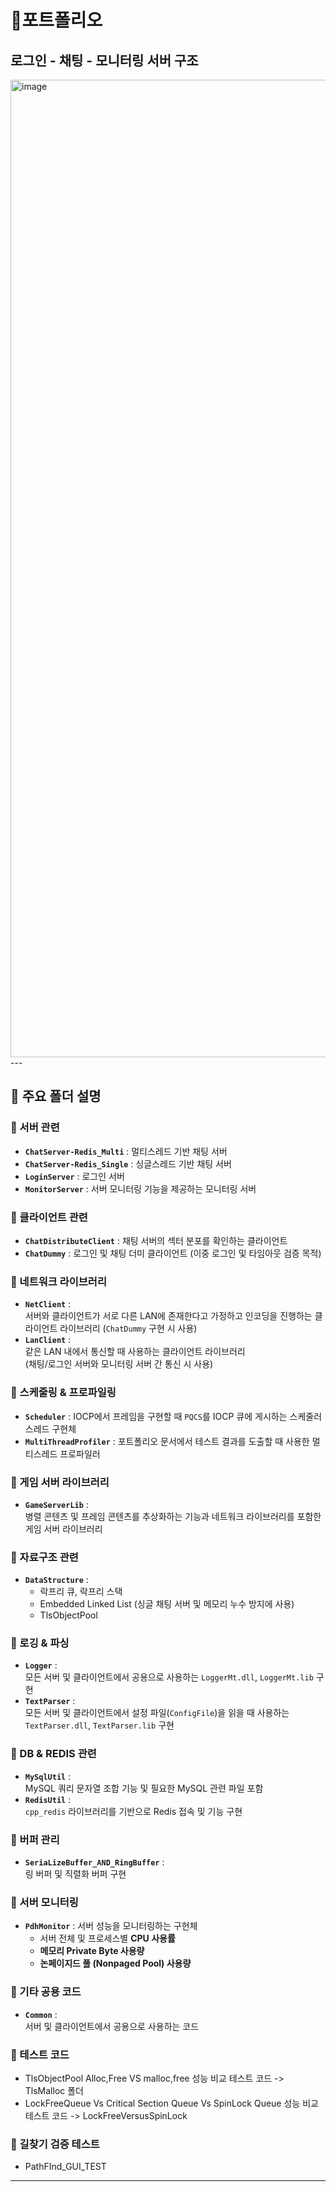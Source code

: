 # 📌포트폴리오

## 로그인 - 채팅 - 모니터링 서버 구조
<img width="1564" alt="image" src="https://github.com/user-attachments/assets/dec3547b-78cf-46f5-92bb-b8e86f5e472f" />
---

## 📂 주요 폴더 설명

### 🔹 서버 관련
- **`ChatServer-Redis_Multi`** : 멀티스레드 기반 채팅 서버  
- **`ChatServer-Redis_Single`** : 싱글스레드 기반 채팅 서버  
- **`LoginServer`** : 로그인 서버  
- **`MonitorServer`** : 서버 모니터링 기능을 제공하는 모니터링 서버  

### 🔹 클라이언트 관련
- **`ChatDistributeClient`** : 채팅 서버의 섹터 분포를 확인하는 클라이언트  
- **`ChatDummy`** : 로그인 및 채팅 더미 클라이언트 (이중 로그인 및 타임아웃 검증 목적)  

### 🔹 네트워크 라이브러리
- **`NetClient`** :  
  서버와 클라이언트가 서로 다른 LAN에 존재한다고 가정하고 인코딩을 진행하는 클라이언트 라이브러리 (`ChatDummy` 구현 시 사용)  
- **`LanClient`** :  
  같은 LAN 내에서 통신할 때 사용하는 클라이언트 라이브러리  
  (채팅/로그인 서버와 모니터링 서버 간 통신 시 사용)  

### 🔹 스케줄링 & 프로파일링
- **`Scheduler`** : IOCP에서 프레임을 구현할 때 `PQCS`를 IOCP 큐에 게시하는 스케줄러 스레드 구현체  
- **`MultiThreadProfiler`** : 포트폴리오 문서에서 테스트 결과를 도출할 때 사용한 멀티스레드 프로파일러  

### 🔹 게임 서버 라이브러리
- **`GameServerLib`** :  
  병렬 콘텐츠 및 프레임 콘텐츠를 추상화하는 기능과 네트워크 라이브러리를 포함한 게임 서버 라이브러리  

### 🔹 자료구조 관련
- **`DataStructure`** :  
  - 락프리 큐, 락프리 스택  
  - Embedded Linked List (싱글 채팅 서버 및 메모리 누수 방지에 사용)  
  - TlsObjectPool

### 🔹 로깅 & 파싱
- **`Logger`** :  
  모든 서버 및 클라이언트에서 공용으로 사용하는 `LoggerMt.dll`, `LoggerMt.lib` 구현  
- **`TextParser`** :  
  모든 서버 및 클라이언트에서 설정 파일(`ConfigFile`)을 읽을 때 사용하는 `TextParser.dll`, `TextParser.lib` 구현  

### 🔹 DB & REDIS 관련
- **`MySqlUtil`** :  
  MySQL 쿼리 문자열 조합 기능 및 필요한 MySQL 관련 파일 포함  
- **`RedisUtil`** :  
  `cpp_redis` 라이브러리를 기반으로 Redis 접속 및 기능 구현  

### 🔹 버퍼 관리
- **`SeriaLizeBuffer_AND_RingBuffer`** :  
  링 버퍼 및 직렬화 버퍼 구현  

### 🔹 서버 모니터링
- **`PdhMonitor`** : 서버 성능을 모니터링하는 구현체  
  - 서버 전체 및 프로세스별 **CPU 사용률**  
  - **메모리 Private Byte 사용량**  
  - **논페이지드 풀 (Nonpaged Pool) 사용량**  

### 🔹 기타 공용 코드
- **`Common`** :  
  서버 및 클라이언트에서 공용으로 사용하는 코드  

### 🔹 테스트 코드
- TlsObjectPool Alloc,Free VS malloc,free 성능 비교 테스트 코드 -> TlsMalloc 폴더
- LockFreeQueue Vs Critical Section Queue Vs SpinLock Queue 성능 비교 테스트 코드 -> LockFreeVersusSpinLock

### 🔹 길찾기 검증 테스트
- PathFInd_GUI_TEST
---
